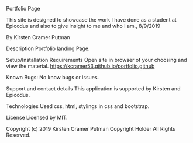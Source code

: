 Portfolio Page

This site is designed to showcase the work I have done as a student at Epicodus and also to give insight to me and who I am., 8/9/2019

By Kirsten Cramer Putman

Description
Portfolio landing Page.

Setup/Installation Requirements
Open site in browser of your choosing and view the material.
https://kcramer53.github.io/portfolio.github


Known Bugs:
No know bugs or issues.

Support and contact details
This application is supported by Kirsten and Epicodus.

Technologies Used
css, html, stylings in css and bootstrap.

License
Licensed by MIT.

Copyright (c) 2019 Kirsten Cramer Putman Copyright Holder All Rights Reserved.
